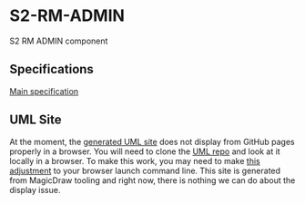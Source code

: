 # S2-RM-ADMIN
S2 RM ADMIN component

## Specifications
[Main specification](https://vigilant-barnacle-1pel9nz.pages.github.io/)

## UML Site
At the moment, the [generated UML site](https://shiny-fiesta-4g5831e.pages.github.io/) does not display from GitHub pages properly in a browser. You will need to clone the [UML repo](https://github.com/S2health/S2-RM-UML) and look at it locally in a browser. To make this work, you may need to make [this adjustment](https://docs.nomagic.com/display/MD2021x/Web+Publisher+2.0+report) to your browser launch command line. This site is generated from MagicDraw tooling and right now, there is nothing we can do about the display issue.
